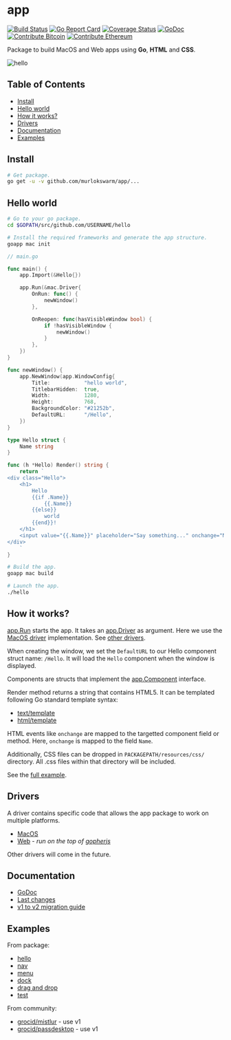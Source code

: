 # app
[![Build Status](https://travis-ci.org/murlokswarm/app.svg?branch=master)](https://travis-ci.org/murlokswarm/app)
[![Go Report Card](https://goreportcard.com/badge/github.com/murlokswarm/app)](https://goreportcard.com/report/github.com/murlokswarm/app)
[![Coverage Status](https://coveralls.io/repos/github/murlokswarm/app/badge.svg?branch=master)](https://coveralls.io/github/murlokswarm/app?branch=master)
[![GoDoc](https://godoc.org/github.com/murlokswarm/app?status.svg)](https://godoc.org/github.com/murlokswarm/app)
[![Contribute Bitcoin](https://img.shields.io/badge/contribute-bitcoin-fd9426.svg)](https://www.coinbase.com/addresses/5b483f32bec71f034450c264)
[![Contribute Ethereum](https://img.shields.io/badge/contribute-ethereum-4e92df.svg)](https://www.coinbase.com/addresses/5b483b8df2ba04096454ea62)

Package to build MacOS and Web apps using **Go**, **HTML** and **CSS**.

![hello](https://github.com/murlokswarm/app/wiki/assets/app.gif)

## Table of Contents

- [Install](#install)
- [Hello world](#hello)
- [How it works?](#howto)
- [Drivers](#drivers)
- [Documentation](#doc)
- [Examples](#examples)

<a name="install"></a>

## Install

```bash
# Get package.
go get -u -v github.com/murlokswarm/app/...
```

<a name="hello"></a>

## Hello world

```bash
# Go to your go package.
cd $GOPATH/src/github.com/USERNAME/hello

# Install the required frameworks and generate the app structure.
goapp mac init
```

```go
// main.go

func main() {
	app.Import(&Hello{})

	app.Run(&mac.Driver{
		OnRun: func() {
			newWindow()
		},

		OnReopen: func(hasVisibleWindow bool) {
			if !hasVisibleWindow {
				newWindow()
			}
		},
	})
}

func newWindow() {
	app.NewWindow(app.WindowConfig{
		Title:           "hello world",
		TitlebarHidden:  true,
		Width:           1280,
		Height:          768,
		BackgroundColor: "#21252b",
		DefaultURL:      "/Hello",
	})
}

type Hello struct {
	Name string
}

func (h *Hello) Render() string {
	return `
<div class="Hello">
	<h1>
		Hello
		{{if .Name}}
			{{.Name}}
		{{else}}
			world
		{{end}}!
	</h1>
	<input value="{{.Name}}" placeholder="Say something..." onchange="Name" autofocus>
</div>
	`
}
```

```bash
# Build the app.
goapp mac build

# Launch the app.
./hello
```

<a name="howto"></a>

## How it works?

[app.Run](https://godoc.org/github.com/murlokswarm/app#Run) starts the app. 
It takes an 
[app.Driver](https://godoc.org/github.com/murlokswarm/app#Driver) as argument. 
Here we use the
[MacOS driver](https://godoc.org/github.com/murlokswarm/app/drivers/mac#Driver) 
implementation.
See [other drivers](#drivers).

When creating the window, we set the ```DefaultURL``` to our Hello component 
struct name: ```/Hello```.
It will load the ```Hello``` component when the window is displayed.

Components are structs that implement the 
[app.Component](https://godoc.org/github.com/murlokswarm/app#Component) 
interface.

Render method returns a string that contains HTML5.
It can be templated following Go standard template syntax:

- [text/template](https://golang.org/pkg/text/template/)
- [html/template](https://golang.org/pkg/html/template/)

HTML events like ```onchange``` are mapped to the targetted component 
field or method.
Here, ```onchange``` is mapped to the field ```Name```.


Additionally, CSS files can be dropped in ```PACKAGEPATH/resources/css/``` directory.
All .css files within that directory will be included.

See the 
[full example](https://github.com/murlokswarm/app/tree/master/examples/hello).

<a name="drivers"></a>

## Drivers
A driver contains specific code that allows the app package to work on multiple 
platforms.

- [MacOS](https://godoc.org/github.com/murlokswarm/app/drivers/mac)
- [Web](https://godoc.org/github.com/murlokswarm/app/drivers/web) - *run on the top of [gopherjs](https://github.com/gopherjs/gopherjs)*

Other drivers will come in the future.

<a name="doc"></a>

## Documentation

- [GoDoc](https://godoc.org/github.com/murlokswarm/app)
- [Last changes](https://github.com/murlokswarm/app/blob/master/History.md)
- [v1 to v2 migration guide](https://github.com/murlokswarm/app/wiki/V1ToV2)

<a name="examples"></a>

## Examples
From package:
- [hello](https://github.com/murlokswarm/app/tree/master/examples/hello)
- [nav](https://github.com/murlokswarm/app/tree/master/examples/nav)
- [menu](https://github.com/murlokswarm/app/tree/master/examples/menu)
- [dock](https://github.com/murlokswarm/app/tree/master/examples/dock)
- [drag and drop](https://github.com/murlokswarm/app/tree/master/examples/dragdrop)
- [test](https://github.com/murlokswarm/app/tree/master/examples/test)

From community:
- [grocid/mistlur](https://github.com/grocid/mistlur) - use v1
- [grocid/passdesktop](https://github.com/grocid/passdesktop) - use v1

